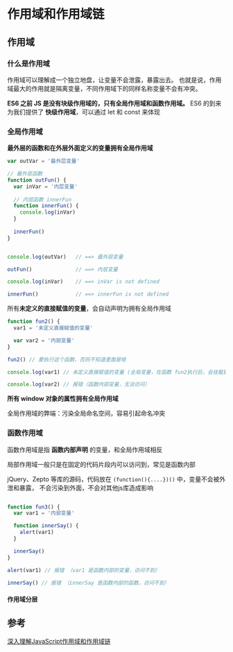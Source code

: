 # 作用域和作用域链

## 作用域
### 什么是作用域

作用域可以理解成一个独立地盘，让变量不会泄露，暴露出去。
也就是说，作用域最大的作用就是隔离变量，不同作用域下的同样名称变量不会有冲突。


**ES6 之前 JS 是没有块级作用域的，只有全局作用域和函数作用域。**
ES6 的到来为我们提供了 **快级作用域**，可以通过 let 和 const 来体现

###  全局作用域

**最外层的函数和在外层外面定义的变量拥有全局作用域**

```javascript
var outVar = '最外层变量'

// 最外层函数
function outFun() {
  var inVar = '内层变量'
  
  // 内层函数 innerFun
  function innerFun() {
    console.log(inVar)
  }
  
  innerFun()
}


console.log(outVar)   // ==> 最外层变量

outFun()              // ==> 内层变量

console.log(inVar)    // ==> inVar is not defined

innerFun()            // ==> innerFun is not defined
```

所有**未定义的直接赋值的变量**，会自动声明为拥有全局作用域

```javascript
function fun2() {
  var1 = '未定义直接赋值的变量'

  var var2 = '内部变量'
}

fun2() // 要执行这个函数，否则不知道里面是啥

console.log(var1) // 未定义直接赋值的变量 (全局变量，在函数 fun2执行后，会挂载到 window 下) 

console.log(var2) // 报错（函数内部变量，无法访问）
```

**所有 window 对象的属性拥有全局作用域**

全局作用域的弊端：污染全局命名空间，容易引起命名冲突

### 函数作用域

函数作用域是指 **函数内部声明** 的变量，和全局作用域相反

局部作用域一般只是在固定的代码片段内可以访问到，常见是函数内部

jQuery、Zepto 等库的源码，代码放在 ``(function(){....})()`` 中，变量不会被外泄和暴露，
不会污染到外面，不会对其他js库造成影响

```javascript

function fun3() {
  var var1 = '内部变量'

  function innerSay() {
    alert(var1)
  }

  innerSay()  
}

alert(var1) // 报错 （var1 是函数内部的变量，访问不到）

innerSay() // 报错 （innerSay 是函数内部的函数，访问不到）

```

####  作用域分层
## 参考
[深入理解JavaScript作用域和作用域链](https://juejin.cn/post/6844903797135769614#heading-3)

